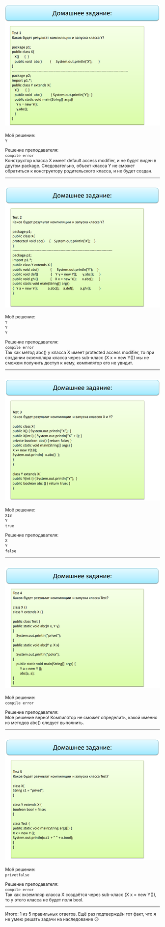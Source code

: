 ![img.png](img.png)
---

Моё решение:  
`Y`  

Решение преподавателя:   
`compile error`   
Конструктор класса X имеет default access modifier, и не будет виден в другом package.
Следовательно, объект класса Y не сможет обратиться к конструктору родительского класса, и не будет создан.

---
![img_1.png](img_1.png)
---

Моё решение:   
`Y`  
`Y`  
`Y`

Решение преподавателя:   
`compile error`   
Так как метод abc() у класса X имеет protected access modifier, то при создании экземпляра класса через sub-класс
(X x = new Y()) мы не сможем получить доступ к нему, компилятор его не увидит.

---
![img_2.png](img_2.png)
---

Моё решение:   
`X18`  
`Y`  
`true`  

Решение преподавателя:   
`X`  
`Y`  
`false`

---
![img_3.png](img_3.png)
---

Моё решение:   
`compile error`   

Решение преподавателя:   
Моё решение верно! Компилятор не сможет определить, какой именно из методов abc() следует выполнить.

---
![img_4.png](img_4.png)
---

Моё решение:   
`privetfalse`

Решение преподавателя:   
`compile error`   
Так как экземпляр класса X создаётся через sub-класс (X x = new Y()), то у этого класса не будет поля bool.

---
Итого: 1 из 5 правильных ответов. Ещё раз подтверждён тот факт, что я не умею решать задачи на наследование :confused: